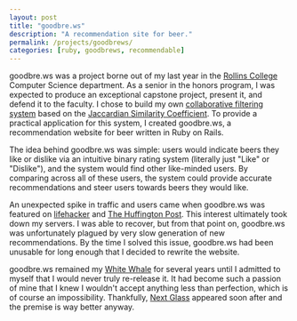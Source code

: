 ```yaml
---
layout: post
title: "goodbre.ws"
description: "A recommendation site for beer."
permalink: /projects/goodbrews/
categories: [ruby, goodbrews, recommendable]
---
```


goodbre.ws was a project borne out of my last year in the [Rollins College][rollins] Computer Science department. As a senior in the honors program, I was expected to produce an exceptional capstone project, present it, and defend it to the faculty. I chose to build my own [collaborative filtering system][collaborative filtering] based on the [Jaccardian Similarity Coefficient][jaccardian index]. To provide a practical application for this system, I created goodbre.ws, a recommendation website for beer written in Ruby on Rails.

The idea behind goodbre.ws was simple: users would indicate beers they like or dislike via an intuitive binary rating system (literally just "Like" or "Dislike"), and the system would find other like-minded users. By comparing across all of these users, the system could provide accurate recommendations and steer users towards beers they would like.

An unexpected spike in traffic and users came when goodbre.ws was featured on [lifehacker][lifehacker] and [The Huffington Post][huffington post]. This interest ultimately took down my servers. I was able to recover, but from that point on, goodbre.ws was unfortunately plagued by very slow generation of new recommendations. By the time I solved this issue, goodbre.ws had been unusable for long enough that I decided to rewrite the website.

goodbre.ws remained my [White Whale][white whale] for several years until I admitted to myself that I would never truly re-release it. It had become such a passion of mine that I knew I wouldn't accept anything less than perfection, which is of course an impossibility. Thankfully, [Next Glass][next glass] appeared soon after and the premise is way better anyway.

[collaborative filtering]: /posts/collaborative-filtering-with-likes-and-dislikes/
[huffington post]: http://huffingtonpost.com/2012/10/01/good…
[jaccardian index]: http://en.wikipedia.org/wiki/Jaccard_index
[lifehacker]: http://lifehacker.com/5947790/goodbrews-tracks-the-beer-you-like-suggests-brews-youd-love
[next glass]: http://nextglass.co
[rollins]: http://rollins.edu/
[white whale]: http://www.urbandictionary.com/define.php?term=white+whale&defid=5468452
